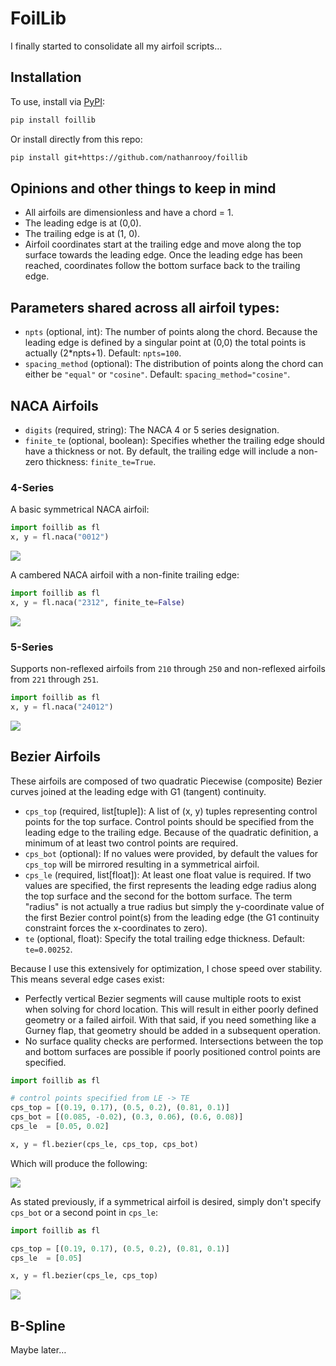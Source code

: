 # FoilLib


I finally started to consolidate all my airfoil scripts...


## Installation


To use, install via [PyPI](https://pypi.org/):


```sh
pip install foillib
```


Or install directly from this repo:
```sh
pip install git+https://github.com/nathanrooy/foillib
````


## Opinions and other things to keep in mind


- All airfoils are dimensionless and have a chord = 1.
- The leading edge is at (0,0).
- The trailing edge is at (1, 0).
- Airfoil coordinates start at the trailing edge and move along the top surface towards the leading edge. Once the leading edge has been reached, coordinates follow the bottom surface back to the trailing edge.


## Parameters shared across all airfoil types:


- `npts` (optional, int): The number of points along the chord. Because the leading edge is defined by a singular point at (0,0) the total points is actually (2*npts+1). Default: `npts=100`.
- `spacing_method` (optional): The distribution of points along the chord can either be `"equal"` or `"cosine"`. Default: `spacing_method="cosine"`.


## NACA Airfoils


- `digits` (required, string): The NACA 4 or 5 series designation.
- `finite_te` (optional, boolean):  Specifies whether the trailing edge should have a thickness or not. By default, the trailing edge will include a non-zero thickness: `finite_te=True`.


### 4-Series

A basic symmetrical NACA airfoil:

```Python
import foillib as fl
x, y = fl.naca("0012")
```

<img src="docs/naca0012.png">

A cambered NACA airfoil with a non-finite trailing edge:

```Python
import foillib as fl
x, y = fl.naca("2312", finite_te=False)
```

<img src="docs/naca2312.png">

### 5-Series


Supports non-reflexed airfoils from `210` through `250` and non-reflexed airfoils from `221` through `251`.


```Python
import foillib as fl
x, y = fl.naca("24012")
```


<img src="docs/naca24012.png">


## Bezier Airfoils

These airfoils are composed of two quadratic Piecewise (composite) Bezier curves joined at the leading edge with G1 (tangent) continuity.


- `cps_top` (required, list[tuple]): A list of (x, y) tuples representing control points for the top surface. Control points should be specified from the leading edge to the trailing edge. Because of the quadratic definition, a minimum of at least two control points are required.
- `cps_bot` (optional): If no values were provided, by default the values for `cps_top` will be mirrored resulting in a symmetrical airfoil.
- `cps_le` (required, list[float]): At least one float value is required. If two values are specified, the first represents the leading edge radius along the top surface and the second for the bottom surface. The term "radius" is not actually a true radius but simply the y-coordinate value of the first Bezier control point(s) from the leading edge (the G1 continuity constraint forces the x-coordinates to zero).
- `te` (optional, float): Specify the total trailing edge thickness. Default: `te=0.00252`.


Because I use this extensively for optimization, I chose speed over stability. This means several edge cases exist:


- Perfectly vertical Bezier segments will cause multiple roots to exist when solving for chord location. This will result in either poorly defined geometry or a failed airfoil. With that said, if you need something like a Gurney flap, that geometry should be added in a subsequent operation.
- No surface quality checks are performed. Intersections between the top and bottom surfaces are possible if poorly positioned control points are specified.




```Python
import foillib as fl

# control points specified from LE -> TE
cps_top = [(0.19, 0.17), (0.5, 0.2), (0.81, 0.1)]
cps_bot = [(0.085, -0.02), (0.3, 0.06), (0.6, 0.08)]
cps_le  = [0.05, 0.02]

x, y = fl.bezier(cps_le, cps_top, cps_bot)
```

Which will produce the following:


<img src="docs/bezier_cambered.png">


As stated previously, if a symmetrical airfoil is desired, simply don't specify `cps_bot` or a second point in `cps_le`:


```Python
import foillib as fl

cps_top = [(0.19, 0.17), (0.5, 0.2), (0.81, 0.1)]
cps_le  = [0.05]

x, y = fl.bezier(cps_le, cps_top)
```

<img src="docs/bezier_symmetric.png">


## B-Spline
Maybe later…


